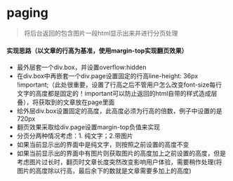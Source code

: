 # paging
> 将后台返回的包含图片一段html显示出来并进行分页处理

#### 实现思路（以文章的行高为基准，使用margin-top实现翻页效果）

* 最外层套一个div.box，并设置overflow:hidden
* 在div.box中再嵌套一个div.page设置固定的行高line-height: 36px !important;（此处很重要，设置了行高之后不管用户怎么改变font-size每行文字的高度都是固定的！important可以防止返回的html自带的样式造成层叠），将获取到的文章放在page里面
* 给外层div.box设置固定的高度，此高度必须为行高的倍数，例子中设置的是720px
* 翻页效果采取给div.page设置margin-top负值来实现
* 分页分两种情况考虑：1. 纯文字；2.带图片
* 如果当前显示出的界面中是纯文字，则按照之前设置的高度不变
* 如果当前显示出的界面中有图片则获取图片的高度加上之前设置的高度，但是考虑图片过长时，翻页时文章长度突然改变影响用户体验，需要稍作处理(将图片的高度除以行高，最后余下的数就是文章需要多加上的高度)
